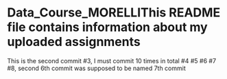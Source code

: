 # Data_Course_MORELLIThis README file contains information about my uploaded assignments
This is the second commit
#3, I must commit 10 times in total
#4
#5
#6
#7
#8, second 6th commit was supposed to be named 7th commit
